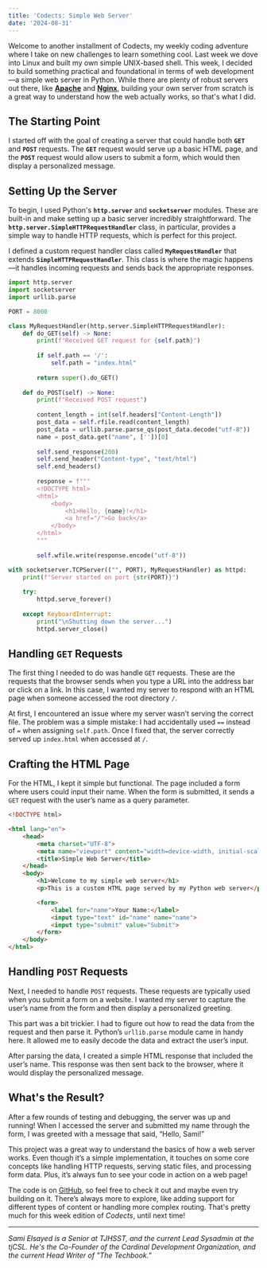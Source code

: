 ```yaml
---
title: 'Codects: Simple Web Server'
date: '2024-08-31'
---
```


Welcome to another installment of Codects, my weekly coding adventure where I take on new challenges to learn something cool. Last week we dove into Linux and built my own simple UNIX-based shell. This week, I decided to build something practical and foundational in terms of web development—a simple web server in Python. While there are plenty of robust servers out there, like **[Apache](https://httpd.apache.org/)** and **[Nginx](https://nginx.org/en/)**, building your own server from scratch is a great way to understand how the web actually works, so that's what I did.

## The Starting Point

I started off with the goal of creating a server that could handle both **`GET`** and **`POST`** requests. The **`GET`** request would serve up a basic HTML page, and the **`POST`** request would allow users to submit a form, which would then display a personalized message.

## Setting Up the Server

To begin, I used Python's **`http.server`** and **`socketserver`** modules. These are built-in and make setting up a basic server incredibly straightforward. The **`http.server.SimpleHTTPRequestHandler`** class, in particular, provides a simple way to handle HTTP requests, which is perfect for this project.

I defined a custom request handler class called **`MyRequestHandler`** that extends **`SimpleHTTPRequestHandler`**. This class is where the magic happens—it handles incoming requests and sends back the appropriate responses.

```python
import http.server
import socketserver
import urllib.parse

PORT = 8000

class MyRequestHandler(http.server.SimpleHTTPRequestHandler):
    def do_GET(self) -> None:
        print(f"Received GET request for {self.path}")
        
        if self.path == '/':
            self.path = "index.html"
        
        return super().do_GET()
    
    def do_POST(self) -> None:
        print(f"Received POST request")
        
        content_length = int(self.headers["Content-Length"])
        post_data = self.rfile.read(content_length)
        post_data = urllib.parse.parse_qs(post_data.decode("utf-8"))
        name = post_data.get("name", [''])[0]
        
        self.send_response(200)
        self.send_header("Content-type", "text/html")
        self.end_headers()
        
        response = f"""
        <!DOCTYPE html>
        <html>
            <body>
                <h1>Hello, {name}!</h1>
                <a href="/">Go back</a>
            </body>
        </html>
        """
        
        self.wfile.write(response.encode("utf-8"))

with socketserver.TCPServer(("", PORT), MyRequestHandler) as httpd:
    print(f"Server started on port {str(PORT)}")
    
    try:
        httpd.serve_forever()
    
    except KeyboardInterrupt:
        print("\nShutting down the server...")
        httpd.server_close()
```

## Handling `GET` Requests

The first thing I needed to do was handle `GET` requests. These are the requests that the browser sends when you type a URL into the address bar or click on a link. In this case, I wanted my server to respond with an HTML page when someone accessed the root directory `/`.

At first, I encountered an issue where my server wasn’t serving the correct file. The problem was a simple mistake: I had accidentally used `==` instead of `=` when assigning `self.path`. Once I fixed that, the server correctly served up `index.html` when accessed at `/`.

## Crafting the HTML Page

For the HTML, I kept it simple but functional. The page included a form where users could input their name. When the form is submitted, it sends a `GET` request with the user’s name as a query parameter.

```html
<!DOCTYPE html>

<html lang="en">
    <head>
        <meta charset="UTF-8">
        <meta name="viewport" content="width=device-width, initial-scale=1.0">
        <title>Simple Web Server</title>
    </head>
    <body>
        <h1>Welcome to my simple web server</h1>
        <p>This is a custom HTML page served by my Python web server</p>

        <form>
            <label for="name">Your Name:</label>
            <input type="text" id="name" name="name">
            <input type="submit" value="Submit">
        </form>
    </body>
</html>
```

## Handling `POST` Requests

Next, I needed to handle `POST` requests. These requests are typically used when you submit a form on a website. I wanted my server to capture the user’s name from the form and then display a personalized greeting.

This part was a bit trickier. I had to figure out how to read the data from the request and then parse it. Python’s `urllib.parse` module came in handy here. It allowed me to easily decode the data and extract the user’s input.

After parsing the data, I created a simple HTML response that included the user’s name. This response was then sent back to the browser, where it would display the personalized message.

## What's the Result?

After a few rounds of testing and debugging, the server was up and running! When I accessed the server and submitted my name through the form, I was greeted with a message that said, “Hello, Sami!”

This project was a great way to understand the basics of how a web server works. Even though it’s a simple implementation, it touches on some core concepts like handling HTTP requests, serving static files, and processing form data. Plus, it’s always fun to see your code in action on a web page!

The code is on [GitHub](https://github.com/Tcedco/simple-web-server), so feel free to check it out and maybe even try building on it. There’s always more to explore, like adding support for different types of content or handling more complex routing. That's pretty much for this week edition of *Codects*, until next time!

---

*Sami Elsayed is a Senior at TJHSST, and the current Lead Sysadmin at the tjCSL. He's the Co-Founder of the Cardinal Development Organization, and the current Head Writer of "The Techbook."*
